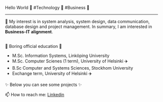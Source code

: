 
  <!-- Hi there! Feel free to make this your own but don't use my data -->
<div align="">Hello World 👋 #Technology 🐠 #Business 🐳 
  <hr>
   🐬 My interest is in system analysis, system design, data communication, database design and project management.
  In summary, I am interested in <b>Business-IT alignment</b>.
  <br>
  <br>

</div>

🌱 Boring official education 🤔
- M.Sc. Information Systems, Linköping University
- M.Sc. Computer Scienes (1 term), University of Helsinki ✈️
- B.Sc Computer and Systems Sciences, Stockhom University 
- Exchange term, University of Helsinki ✈️

✨ Below you can see some projects ✨

📫 How to reach me: [Linkedin](https://www.google.com)

<!--
**wingemo/wingemo** is a ✨ _special_ ✨ repository because its `README.md` (this file) appears on your GitHub profile.

Here are some ideas to get you started:

- 🔭 I’m currently working on ...
- 🌱 I’m currently learning ...
- 👯 I’m looking to collaborate on ...
- 🤔 I’m looking for help with ...
- 💬 Ask me about ...
- 📫 How to reach me: ...
- 😄 Pronouns: ...
- ⚡ Fun fact: ...
-->
